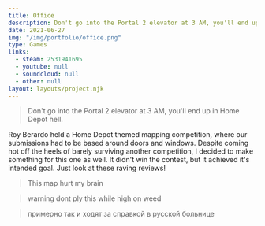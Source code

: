 ```yaml
---
title: Office
description: Don't go into the Portal 2 elevator at 3 AM, you'll end up in Home Depot hell.
date: 2021-06-27
img: "/img/portfolio/office.png"
type: Games
links:
  - steam: 2531941695
  - youtube: null
  - soundcloud: null
  - other: null
layout: layouts/project.njk
---
```

> Don't go into the Portal 2 elevator at 3 AM, you'll end up in Home Depot hell.

Roy Berardo held a Home Depot themed mapping competition, where our submissions had to be based around doors and windows. Despite coming hot off the heels of barely surviving another competition, I decided to make something for this one as well. It didn't win the contest, but it achieved it's intended goal. Just look at these raving reviews!

> This map hurt my brain

> warning dont ply this while high on weed

> примерно так и ходят за справкой в русской больнице